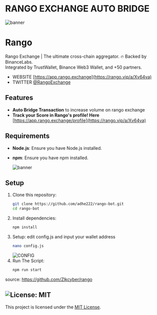 # RANGO EXCHANGE AUTO BRIDGE
![banner](assets/image-2.png)


# Rango
Rango Exchange | The ultimate cross-chain aggregator. 🔥 Backed by BinanceLabs.                             
Integrated by TrustWallet, Binance Web3 Wallet, and +50 partners.
- WEBSITE [https://app.rango.exchange](https://rango.vip/a/Xv64va)
- TWITTER [@RangoExchange](https://x.com/RangoExchange)


## Features

- **Auto Bridge Transaction** to increase volume on rango exchange
- **Track your Score in Rango's profile! Here** [https://app.rango.exchange/profile](https://rango.vip/a/Xv64va)

## Requirements

- **Node.js**: Ensure you have Node.js installed.
- **npm**: Ensure you have npm installed.

    ![banner](assets/image-1.png)
## Setup

1. Clone this repository:
   ```bash
   git clone https://github.com/adhe222/rango-bot.git
   cd rango-bot
   ```
2. Install dependencies:
   ```bash
   npm install
   ```
3. Setup: edit config.js and input your wallet address
   ```bash
   nano config.js
   ```
   ![CONFIG](assets/image-3.png)
4. Run The Script:
   ```bash
   npm run start
   ```


source: https://github.com/Zlkcyber/rango
## ![License: MIT](https://img.shields.io/badge/License-MIT-yellow.svg)

This project is licensed under the [MIT License](LICENSE).
